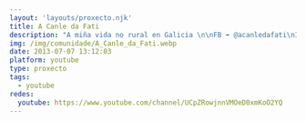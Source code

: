 ```yaml
---
layout: 'layouts/proxecto.njk'
title: A Canle da Fati
description: "A miña vida no rural en Galicia \n\nFB ➡ @acanledafati\nInstagram ➡ @acanledefati\n\U0001F48C acanledafati@gmail.com\n\U0001F4DDBlog➡ http://acanledafatirutasepatrimonio.wordpress.com"
img: /img/comunidade/A_Canle_da_Fati.webp
date: 2013-07-07 13:12:03
platform: youtube
type: proxecto
tags:
  - youtube
redes:
  youtube: https://www.youtube.com/channel/UCpZRowjnnVMOeD0xmKoO2YQ
---
```


